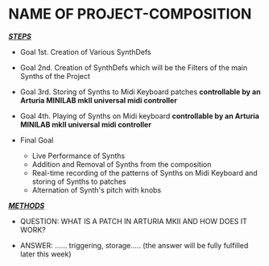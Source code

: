 # NAME OF PROJECT-COMPOSITION

***<ins>STEPS</ins>***

- Goal 1st. Creation of Various SynthDefs 

- Goal 2nd. Creation of SynthDefs which will be the Filters of the main Synths of the Project

- Goal 3rd. Storing of Synths to Midi Keyboard patches **controllable by an Arturia MINILAB mkII universal midi controller**

- Goal 4th. Playing of Synths on Midi keyboard **controllable by an Arturia MINILAB mkII universal midi controller**

- Final Goal 
    - Live Performance of Synths 
    - Addition and Removal of Synths from the composition
    - Real-time recording of the patterns of Synths on Midi Keyboard and storing of Synths to patches
    - Alternation of Synth's pitch with knobs
         
***<ins>METHODS</ins>***

- QUESTION: WHAT IS A PATCH IN ARTURIA MKII AND HOW DOES IT WORK?
 
- ANSWER: ...... triggering, storage..... (the answer will be fully fulfilled later this week)
